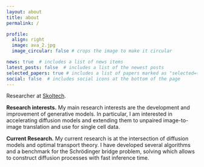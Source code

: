 ```yaml
---
layout: about
title: about
permalink: /

profile:
  align: right
  image: ava_2.jpg
  image_circular: false # crops the image to make it circular

news: true  # includes a list of news items
latest_posts: false  # includes a list of the newest posts
selected_papers: true # includes a list of papers marked as "selected={true}"
social: false  # includes social icons at the bottom of the page
---
```


Researcher at [Skoltech](https://new.skoltech.ru/en/).

**Research interests.** My main research interests are the development and improvement of generative models. In particular, I am interested in accelerating diffusion models and extending them to unpaired image-to-image translation and use for single cell data.

**Current Research.** My current research is at the intersection of diffusion models and optimal transport theory. I have developed several algorithms and a benchmark for the Schrödinger bridge problem, solving which allows to construct diffusion processes with fast inference time.

